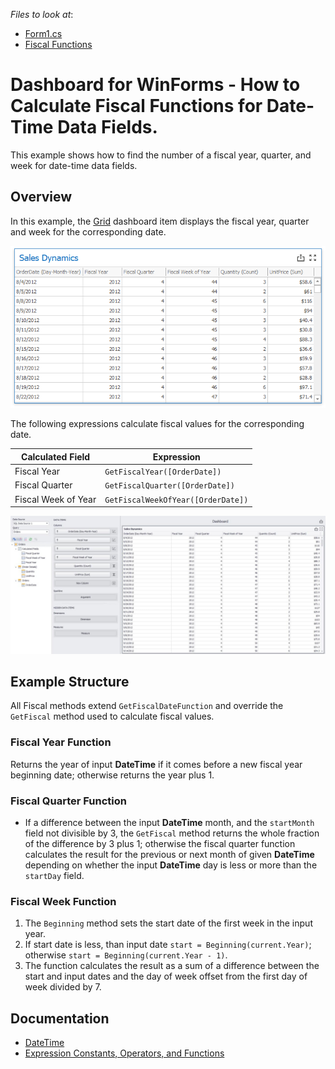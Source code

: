 <!-- default file list -->
*Files to look at*:

* [Form1.cs](./CS/Dashboard_FiscalFunctions/Form1.cs)
* [Fiscal Functions](./CS/Dashboard_FiscalFunctions/Fiscal%20Functions)
<!-- default file list end -->
# Dashboard for WinForms - How to Calculate Fiscal Functions for Date-Time Data Fields.

This example shows how to find the number of a fiscal year, quarter, and week for date-time data fields.

## Overview

In this example, the [Grid](https://docs.devexpress.com/Dashboard/15150/winforms-dashboard/winforms-designer/create-dashboards-in-the-winforms-designer/dashboard-item-settings/grid) dashboard item displays the fiscal year, quarter and week for the corresponding date. 

![SalesDynamics](images/salesDynamisc.png)

The following expressions calculate fiscal values for the corresponding date.

| Calculated Field | Expression |
| --- | --- |
| Fiscal Year | ``` GetFiscalYear([OrderDate]) ``` |
| Fiscal Quarter | ``` GetFiscalQuarter([OrderDate]) ``` |
| Fiscal Week of Year | ``` GetFiscalWeekOfYear([OrderDate]) ``` |

![FinalResult](images/finalResult.jpg)

## Example Structure

All Fiscal methods extend `GetFiscalDateFunction` and override the `GetFiscal` method used to calculate fiscal values. 

### Fiscal Year Function

Returns the year of input **DateTime** if it comes before a new fiscal year beginning date; otherwise returns the year plus 1.

### Fiscal Quarter Function

* If a difference between the input **DateTime** month, and the `startMonth` field not divisible by 3, the `GetFiscal` method returns the whole fraction of the difference by 3 plus 1; otherwise the fiscal quarter function calculates the result for the previous or next month of given **DateTime** depending on whether the input **DateTime** day is less or more than the `startDay` field.

### Fiscal Week Function

1. The `Beginning` method sets the start date of the first week in the input year.
2. If start date is less, than input date ``` start = Beginning(current.Year) ```; otherwise ``` start = Beginning(current.Year - 1) ```.
3. The function calculates the result as a sum of a difference between the start and input dates and the day of week offset from the first day of week divided by 7.
 
## Documentation
- [DateTime](https://docs.microsoft.com/ru-ru/dotnet/api/system.datetime?view=net-5.0)
- [Expression Constants, Operators, and Functions](https://docs.devexpress.com/Dashboard/400122/common-features/advanced-analytics/expression-constants-operators-and-functions)
